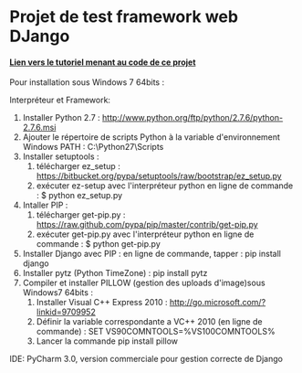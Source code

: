 Projet de test framework web DJango
======

#### [Lien vers le tutoriel menant au code de ce projet](http://fr.openclassrooms.com/informatique/cours/developpez-votre-site-web-avec-le-framework-django)

Pour installation sous Windows 7 64bits : 

Interpréteur et Framework:

1. Installer Python 2.7 : http://www.python.org/ftp/python/2.7.6/python-2.7.6.msi
2. Ajouter le répertoire de scripts Python à la variable d'environnement Windows PATH : C:\Python27\Scripts 
3. Installer setuptools : 
    1. télécharger ez_setup : https://bitbucket.org/pypa/setuptools/raw/bootstrap/ez_setup.py
    2. exécuter ez-setup avec l'interpréteur python en ligne de commande : $ python ez_setup.py
4. Intaller PIP : 
    1. télécharger get-pip.py : https://raw.github.com/pypa/pip/master/contrib/get-pip.py
    2. exécuter get-pip.py avec l'interpréteur python en ligne de commande : $ python get-pip.py
5. Installer Django avec PIP : en ligne de commande, tapper : pip install django
6. Installer pytz (Python TimeZone) : pip install pytz
7. Compiler et installer PILLOW (gestion des uploads d'image)sous Windows7 64bits :  
    1. Installer Visual C++ Express 2010 : http://go.microsoft.com/?linkid=9709952
    2. Définir la variable correspondante a VC++ 2010 (en ligne de commande) : SET VS90COMNTOOLS=%VS100COMNTOOLS%
    3. Lancer la commande pip install pillow
    
IDE: PyCharm 3.0, version commerciale pour gestion correcte de Django 

